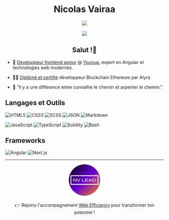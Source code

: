 <h1 align=center>Nicolas Vairaa</h1>

<p align="center">
  <img src="https://media0.giphy.com/media/v1.Y2lkPTc5MGI3NjExa2RsYXQ4eW1wazdia2lteDZ0ODgwYng2aXNnc24wN21rZWFmcnIwZSZlcD12MV9pbnRlcm5hbF9naWZfYnlfaWQmY3Q9Zw/qgQUggAC3Pfv687qPC/giphy.gif" />
</p>

<p align="center">
  <!-- Typing SVG by DenverCoder1 - https://github.com/DenverCoder1/readme-typing-svg -->
  <a href="https://github.com/DenverCoder1/readme-typing-svg">
    <img src="https://readme-typing-svg.demolab.com/?lines=Développeur%20frontend;Pixel-perfect %20detector;%2B10%20années%20d%27expérience;❤️%20IA%20et%20Automatisation&font=Fira%20Code&center=true&width=440&height=45&color=37c898&vCenter=true&pause=1000&size=22" /></a>
</p>

<h2 align="center">
Salut !👋
</h2>

- 💼 [Développeur frontend senior](https://www.linkedin.com/in/%E2%88%99-nicolas-vairaa-%E2%88%99-19779155/) @ [Younup](https://www.younup.fr/), expert en Angular et technologies web modernes.

- 🧑‍🎓 [Diplômé et certifié](https://certificate.bcdiploma.com/check/EF4A202550975705B08E5094FAACEA98250CAF362F3A6132655C2C3B7A8688F8L0J1ZitBOEkwODg1LzhsakxyazliUjRtbTJ2dTJrT0J5Z21STzB6N3JyWGdkN3N2) développeur Blockchain Ethereum par Alyra

- 💬 "Il y a une différence entre connaître le chemin et arpenter le chemin."


## Langages et Outils
![HTML5](https://img.shields.io/badge/HTML5-E34F26?style=for-the-badge&logo=html5&logoColor=white)
![CSS3](https://img.shields.io/badge/CSS3-1572B6?style=for-the-badge&logo=css3&logoColor=white)
![SCSS](https://img.shields.io/badge/SCSS-CC6699?style=for-the-badge&logo=sass&logoColor=white)
![JSON](https://img.shields.io/badge/JSON-000000?style=for-the-badge&logo=json&logoColor=white)
![Markdown](https://img.shields.io/badge/Markdown-000000?style=for-the-badge&logo=markdown&logoColor=white)


![JavaScript](https://img.shields.io/badge/JavaScript-F7DF1E?style=for-the-badge&logo=javascript&logoColor=black)
![TypeScript](https://img.shields.io/badge/TypeScript-007ACC?style=for-the-badge&logo=typescript&logoColor=white)
![Solidity](https://img.shields.io/badge/Solidity-363636?style=for-the-badge&logo=solidity&logoColor=white)
![Bash](https://img.shields.io/badge/Bash-4EAA25?style=for-the-badge&logo=gnu-bash&logoColor=white)


## Frameworks
![Angular](https://img.shields.io/badge/Angular-DD0031?style=for-the-badge&logo=angular&logoColor=white)
![Next.js](https://img.shields.io/badge/Next.js-000000?style=for-the-badge&logo=next.js&logoColor=white)

<hr />

<p align="center">
  <img src="./NV LEAD_rounded.png" style="border-radius: 50%; width: 100px; height: 100px;" />
  <br /><br />
  👉 Rejoins l'accompagnement <a href="https://webefficiency.carrd.co/" >Web Efficiency</a> pour transformer ton potentiel !
</p>


